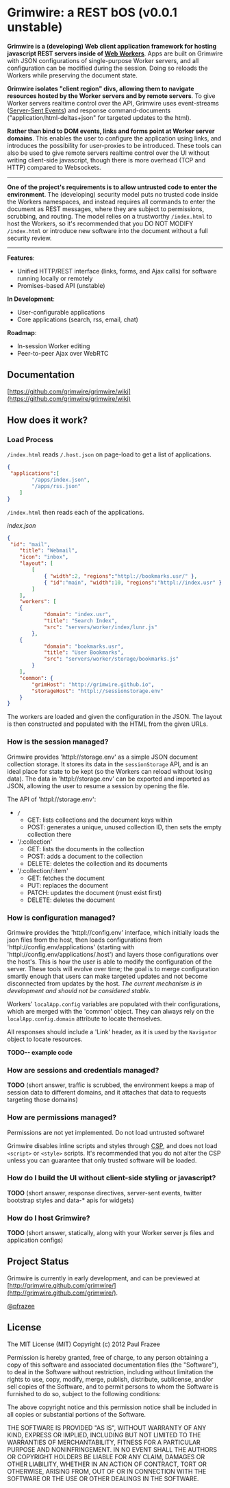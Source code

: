 # Grimwire: a REST bOS (v0.0.1 unstable)

**Grimwire is a (developing) Web client application framework for hosting javascript REST servers inside of [Web Workers](https://developer.mozilla.org/en-US/docs/DOM/Using_web_workers)**. Apps are built on Grimwire with JSON configurations of single-purpose Worker servers, and all configuration can be modified during the session. Doing so reloads the Workers while preserving the document state.

**Grimwire isolates "client region" divs, allowing them to navigate resources hosted by the Worker servers and by remote servers**. To give Worker servers realtime control over the API, Grimwire uses event-streams ([Server-Sent Events](https://developer.mozilla.org/en-US/docs/Server-sent_events)) and response command-documents ("application/html-deltas+json" for targeted updates to the html).

**Rather than bind to DOM events, links and forms point at Worker server domains**. This enables the user to configure the application using links, and introduces the possibility for user-proxies to be introduced.  These tools can also be used to give remote servers realtime control over the UI without writing client-side javascript, though there is more overhead (TCP and HTTP) compared to Websockets.

---

**One of the project's requirements is to allow untrusted code to enter the environment**. The (developing) security model puts no trusted code inside the Workers namespaces, and instead requires all commands to enter the document as REST messages, where they are subject to permissions, scrubbing, and routing. The model relies on a trustworthy `/index.html` to host the Workers, so it's recommended that you DO NOT MODIFY `/index.html` or introduce new software into the document without a full security review. 

---

**Features**:

 - Unified HTTP/REST interface (links, forms, and Ajax calls) for software running locally or remotely
 - Promises-based API (unstable)

**In Development**:

 - User-configurable applications
 - Core applications (search, rss, email, chat)

**Roadmap**:

 - In-session Worker editing
 - Peer-to-peer Ajax over WebRTC
 

## Documentation

[https://github.com/grimwire/grimwire/wiki](https://github.com/grimwire/grimwire/wiki)


## How does it work?

### Load Process

`/index.html` reads `/.host.json` on page-load to get a list of applications.

```json
{
 "applications":[
		"/apps/index.json",
		"/apps/rss.json"
	]
}
```

`/index.html` then reads each of the applications.

*index.json*

```json
{
 "id": "mail",
	"title": "Webmail",
	"icon": "inbox",
	"layout": [
		[
			{ "width":2, "regions":"httpl://bookmarks.usr/" },
			{ "id":"main", "width":10, "regions":"httpl://index.usr" }
		]
	],
	"workers": [
 	{
			"domain": "index.usr",
			"title": "Search Index",
			"src": "servers/worker/index/lunr.js"
		},
 	{
			"domain": "bookmarks.usr",
			"title": "User Bookmarks",
			"src": "servers/worker/storage/bookmarks.js"
		}
	],
	"common": {
		"grimHost": "http://grimwire.github.io",
		"storageHost": "httpl://sessionstorage.env"
	}
}
```

The workers are loaded and given the configuration in the JSON. The layout is then constructed and populated with the HTML from the given URLs.


### How is the session managed?

Grimwire provides 'httpl://storage.env' as a simple JSON document collection storage. It stores its data in the `sessionStorage` API, and is an ideal place for state to be kept (so the Workers can reload without losing data). The data in 'httpl://storage.env' can be exported and imported as JSON, allowing the user to resume a session by opening the file.

The API of 'httpl://storage.env':

 - `/`
   - GET: lists collections and the document keys within
   - POST: generates a unique, unused collection ID, then sets the empty collection there
 - '/:collection'
   - GET: lists the documents in the collection
   - POST: adds a document to the collection
   - DELETE: deletes the collection and its documents
 - '/:collection/:item'
   - GET: fetches the document
   - PUT: replaces the document
   - PATCH: updates the document (must exist first)
   - DELETE: deletes the document


### How is configuration managed?

Grimwire provides the 'httpl://config.env' interface, which initially loads the json files from the host, then loads configurations from 'httpl://config.env/applications' (starting with 'httpl://config.env/applications/.host') and layers those configurations over the host's. This is how the user is able to modify the configuration of the server. These tools will evolve over time; the goal is to merge configuration smartly enough that users can make targeted updates and not become disconnected from updates by the host. *The current mechanism is in development and should not be considered stable.*

Workers' `localApp.config` variables are populated with their configurations, which are merged with the 'common' object. They can always rely on the `localApp.config.domain` attribute to locate themselves.

All responses should include a 'Link' header, as it is used by the `Navigator` object to locate resources.

**TODO-- example code**


### How are sessions and credentials managed?

**TODO** (short answer, traffic is scrubbed, the environment keeps a map of session data to different domains, and it attaches that data to requests targeting those domains)


### How are permissions managed?

Permissions are not yet implemented. Do not load untrusted software!

Grimwire disables inline scripts and styles through [CSP](https://developer.mozilla.org/en-US/docs/Security/CSP), and does not load `<script>` or `<style>` scripts. It's recommended that you do not alter the CSP unless you can guarantee that only trusted software will be loaded.


### How do I build the UI without client-side styling or javascript?

**TODO** (short answer, response directives, server-sent events, twitter bootstrap styles and data-* apis for widgets)


### How do I host Grimwire?

**TODO** (short answer, statically, along with your Worker server js files and application configs)



## Project Status

Grimwire is currently in early development, and can be previewed at [http://grimwire.github.com/grimwire/](http://grimwire.github.com/grimwire/).

[@pfrazee](https://twitter.com/pfrazee)


## License

The MIT License (MIT)
Copyright (c) 2012 Paul Frazee

Permission is hereby granted, free of charge, to any person obtaining a copy of this software and associated documentation files (the "Software"), to deal in the Software without restriction, including without limitation the rights to use, copy, modify, merge, publish, distribute, sublicense, and/or sell copies of the Software, and to permit persons to whom the Software is furnished to do so, subject to the following conditions:

The above copyright notice and this permission notice shall be included in all copies or substantial portions of the Software.

THE SOFTWARE IS PROVIDED "AS IS", WITHOUT WARRANTY OF ANY KIND, EXPRESS OR IMPLIED, INCLUDING BUT NOT LIMITED TO THE WARRANTIES OF MERCHANTABILITY, FITNESS FOR A PARTICULAR PURPOSE AND NONINFRINGEMENT. IN NO EVENT SHALL THE AUTHORS OR COPYRIGHT HOLDERS BE LIABLE FOR ANY CLAIM, DAMAGES OR OTHER LIABILITY, WHETHER IN AN ACTION OF CONTRACT, TORT OR OTHERWISE, ARISING FROM, OUT OF OR IN CONNECTION WITH THE SOFTWARE OR THE USE OR OTHER DEALINGS IN THE SOFTWARE.
